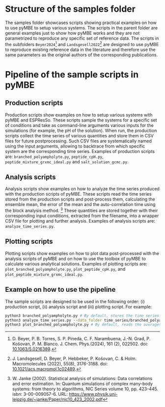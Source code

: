 # Structure of the samples folder
The samples folder showcases scripts showing practical examples on how to use pyMBE to setup various systems.
The scripts in the parent folder are general examples just to show how pyMBE works and they are not parametrized to reproduce any specific set of reference data.
The scripts in the subfolders `Beyer2024`[^2] and `Landsgesell2022`[^3] are designed to use pyMBE to reproduce existing reference data in the literature and therefore use the same parameters as the original authors of the corresponding publications.

# Pipeline of the sample scripts in pyMBE

## Production scripts
Production scripts show examples on how to setup various systems with pyMBE and ESPResSo.
These scripts sample the systems for a specific set of conditions and take as command-line arguments various inputs for the simulations (for example, the pH of the solution).
When run, the production scripts collect the time series of various quantities and store them in CSV files for future postprocessing.
Such CSV files are systematically named using the input arguments, allowing to backtrace from which specific system are the corresponding time series.
Examples of production scripts are: `branched_polyampholyte.py`, `peptide_cpH.py`, `peptide_mixture_grxmc_ideal.py` and `salt_solution_gcmc.py`. 

## Analysis scripts
Analysis scripts show examples on how to analyze the time series produced with the production scripts of pyMBE.
These scripts read the time series stored from the production scripts and post-process them, calculating the ensemble mean, the error of the mean and the auto-correlation time using the block analysis method. [^1]
These quantities are stored together with their corresponding input conditions, extracted from the filename, into a wrapper CSV file for plotting and further analysis.
Examples of analysis scripts are: `analyze_time_series.py`. 

## Plotting scripts
Plotting scripts show examples on how to plot data post-processed with the analysis scripts of pyMBE and on how to use the toolbox of pyMBE to calculate various analytical solutions.
Examples of plotting scripts are: `plot_branched_polyampholyte.py`, `plot_peptide_cpH.py`, and `plot_peptide_mixture_grxmc_ideal.py`.

## Example on how to use the pipeline
The sample scripts are designed to be used in the following order: (i) production script, (ii) analysis script and (iii) plotting script. For example:
```bash
python3 branched_polyampholyte.py # By default, stores the time series in `time_series/branched_polyampholyte`
python3 analyze_time_series.py --data_folder time_series/branched_polyampholyte # by default, stores the post-processed data in `time_series/branched_polyampholyte/analyzed_data.csv`
python3 plot_branched_polyampholyte.py # By default, reads the averages data in `time_series/branched_polyampholyte/analyzed_data.csv`
```

[^1]: W. Janke (2002). Statistical analysis of simulations: Data correlations and error estimation. In: Quantum simulations of complex many-body systems: from theory to algorithms, NIC Series volume 10, pp. 423-445. isbn: 3-00-009057-6. URL: <https://www.physik.uni-leipzig.de/~janke/Paper/nic10_423_2002.pdf>
[^2]: D. Beyer, P. B. Torres, S. P. Pineda, C. F. Narambuena, J.-N. Grad, P. Košovan, P. M. Blanco. J. Chem. Phys.(2024), 161 (2), 022502. doi: [10.1063/5.0216389](https://doi.org/10.1063/5.0216389).
[^3]: J. Landsgesell, D. Beyer, P. Hebbeker, P. Košovan, C. & Holm. Macromolecules (2022), 55(8), 3176-3188. doi: [10.1021/acs.macromol.1c02489](https://doi.org/10.1021/acs.macromol.1c02489).
